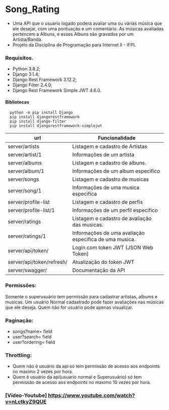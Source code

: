 # Song_Rating
- Uma API que o usuario logado poderá avaliar uma ou várias música que ele desejar, com uma pontuação e um comentário. As músicas avaliadas pertencem a Albuns, e esses Albuns são gravados por um Artista/Banda. 
- Projeto da Disciplina de Programação para Internet II - IFPI.

### Requisitos.
* Python 3.8.2;
* Django 3.1.4;
* Django Rest Framework 3.12.2;
* Django Filter 2.4.0;
* Django Rest Framework Simple JWT 4.6.0.

#### Bibliotecas
```
  python -m pip install Django
  pip install djangorestframework
  pip install django-filter
  pip install djangorestframework-simplejwt
```

| url                         | Funcionalidade                                                       |
|-----------------------------|----------------------------------------------------------------------|
| server/artists            | Listagem e cadastro de Artistas                                      |
| server/artist/1           | Informações de um artista                                            |
| server/albums             | Listagem e cadastro de albuns.                                       |
| server/album/1            | Informações de um album especifico                                   |
| server/songs              | Listagem e cadastro de musicas                                       |
| server/song/1             | Informações de uma musica especifica                                 |
| server/profile-list       | Listagem e cadastro de perfis                                        |
| server/profile-list/1     | Informações de um perfil específico                                  |
| server/ratings            | Listagem e cadastro de avaliação das musicas.                        |
| server/ratings/1          | Informações de uma avaliação especifica de uma musica.               |
| server/api/token/         | Login com token JWT (JSON Web Token)                                 |
| server/api/token/refresh/ | Atualização do token JWT                                             |
| server/swagger/ 	        | Documentação da API                                                  |

### Permissões:
Somente o superusuário tem permissão para cadastrar artistas, albums e musicas. Um usuário Normal cadastrado pode fazer avaliações nas músicas que ele deseja. Quem não for usuário pode apenas visualizar. 

### Paginação:
* songs?name= field
* user?search= field
* user?ordering= field
  
### Throttling:
*  Quem não é usuário da api só tem permissão de acesso aos endpoints no maximo 2 vezes por hora. 
*  Quem é usuário da api(usuario normal e Superusuário) só tem permissão de acesso aos endpoints no maximo 10 vezes por hora.
  
### [Vídeo-Youtube] https://www.youtube.com/watch?v=nLctkyZ9QUE
